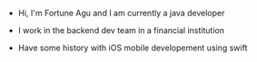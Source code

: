 - Hi, I'm Fortune Agu and I am currently a java developer
- I work in the backend dev team in a financial institution

- Have some history with iOS mobile developement using swift

<!---
fortuneagu/fortuneagu is a ✨ special ✨ repository because its `README.md` (this file) appears on your GitHub profile.
You can click the Preview link to take a look at your changes.
--->
